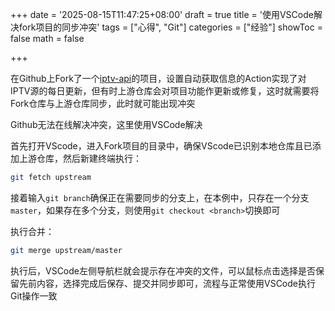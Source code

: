 +++
date = '2025-08-15T11:47:25+08:00'
draft = true
title = '使用VSCode解决fork项目的同步冲突'
tags = ["心得", "Git"]
categories = ["经验"]
showToc = false
math = false

+++

在Github上Fork了一个[iptv-api](https://github.com/Guovin/iptv-api)的项目，设置自动获取信息的Action实现了对IPTV源的每日更新，但有时上游仓库会对项目功能作更新或修复，这时就需要将Fork仓库与上游仓库同步，此时就可能出现冲突

Github无法在线解决冲突，这里使用VSCode解决

首先打开VScode，进入Fork项目的目录中，确保VScode已识别本地仓库且已添加上游仓库，然后新建终端执行：

```bash
git fetch upstream
```

接着输入`git branch`确保正在需要同步的分支上，在本例中，只存在一个分支`master`，如果存在多个分支，则使用`git checkout <branch>`切换即可

执行合并：

```bash
git merge upstream/master
```

执行后，VSCode左侧导航栏就会提示存在冲突的文件，可以鼠标点击选择是否保留先前内容，选择完成后保存、提交并同步即可，流程与正常使用VSCode执行Git操作一致

